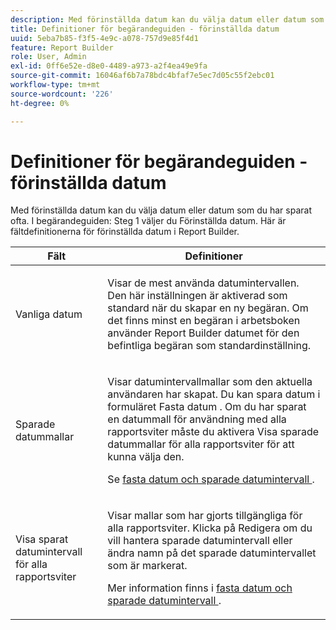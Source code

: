 ```yaml
---
description: Med förinställda datum kan du välja datum eller datum som du har sparat ofta. Välj Förinställda datum i steg 1 av begärandeguiden. Här är fältdefinitionerna för förinställda datum i Report Builder.
title: Definitioner för begärandeguiden - förinställda datum
uuid: 5eba7b85-f3f5-4e9c-a078-757d9e85f4d1
feature: Report Builder
role: User, Admin
exl-id: 0ff6e52e-d8e0-4489-a973-a2f4ea49e9fa
source-git-commit: 16046af6b7a78bdc4bfaf7e5ec7d05c55f2ebc01
workflow-type: tm+mt
source-wordcount: '226'
ht-degree: 0%

---
```


# Definitioner för begärandeguiden - förinställda datum

Med förinställda datum kan du välja datum eller datum som du har sparat ofta. I begärandeguiden: Steg 1 väljer du Förinställda datum. Här är fältdefinitionerna för förinställda datum i Report Builder.

<table id="table_620F3BD3FD1B4C85A0319107EC03D54F"> 
 <thead> 
  <tr> 
   <th colname="col1" class="entry"> Fält </th> 
   <th colname="col2" class="entry"> Definitioner </th> 
  </tr> 
 </thead>
 <tbody> 
  <tr> 
   <td colname="col1"> <p>Vanliga datum </p> </td> 
   <td colname="col2"> <p>Visar de mest använda datumintervallen. Den här inställningen är aktiverad som standard när du skapar en ny begäran. Om det finns minst en begäran i arbetsboken använder Report Builder datumet för den befintliga begäran som standardinställning. </p> </td> 
  </tr> 
  <tr> 
   <td colname="col1"> <p> Sparade datummallar </p> </td> 
   <td colname="col2"> <p>Visar datumintervallmallar som den aktuella användaren har skapat. Du kan spara datum i formuläret <span class="wintitle"> Fasta datum </span>. Om du har sparat en datummall för användning med alla rapportsviter måste du aktivera <span class="wintitle"> Visa sparade datummallar för alla rapportsviter</span> för att kunna välja den. </p> <p>Se <a href="/help/analyze/legacy-report-builder/data-requests/configuring-report-dates/t-fixed-dates-and-saved-date-ranges.md"   > fasta datum och sparade datumintervall </a>. </p> </td> 
  </tr> 
  <tr> 
   <td colname="col1"> <p>Visa sparat datumintervall för alla rapportsviter </p> </td> 
   <td colname="col2"> <p> Visar mallar som har gjorts tillgängliga för alla rapportsviter. Klicka på <span class="wintitle"> Redigera</span> om du vill hantera sparade datumintervall eller ändra namn på det sparade datumintervallet som är markerat. </p> <p>Mer information finns i <a href="/help/analyze/legacy-report-builder/data-requests/configuring-report-dates/t-fixed-dates-and-saved-date-ranges.md"   > fasta datum och sparade datumintervall </a>. </p> </td> 
  </tr> 
 </tbody> 
</table>
